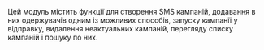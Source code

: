 Цей модуль містить функції для створення SMS кампаній, додавання в них одержувачів одним із можливих способів, запуску кампанії у відправку, видалення неактуальних кампаній, перегляду списку кампаній і пошуку по них.